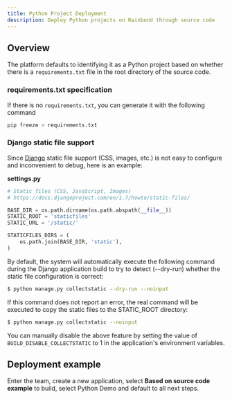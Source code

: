 ```yaml
---
title: Python Project Deployment
description: Deploy Python projects on Rainbond through source code
---
```


## Overview

The platform defaults to identifying it as a Python project based on whether there is a `requirements.txt` file in the root directory of the source code.

### requirements.txt specification

If there is no `requirements.txt`, you can generate it with the following command

```bash
pip freeze > requirements.txt
```

### Django static file support

Since [Django](https://www.djangoproject.com/) static file support (CSS, images, etc.) is not easy to configure and inconvenient to debug, here is an example:

**settings.py**

```python
# Static files (CSS, JavaScript, Images)
# https://docs.djangoproject.com/en/1.7/howto/static-files/

BASE_DIR = os.path.dirname(os.path.abspath(__file__))
STATIC_ROOT = 'staticfiles'
STATIC_URL = '/static/'

STATICFILES_DIRS = (
    os.path.join(BASE_DIR, 'static'),
)
```

By default, the system will automatically execute the following command during the Django application build to try to detect (--dry-run) whether the static file configuration is correct:

```bash
$ python manage.py collectstatic --dry-run --noinput
```

If this command does not report an error, the real command will be executed to copy the static files to the STATIC_ROOT directory:

```bash
$ python manage.py collectstatic --noinput
```

You can manually disable the above feature by setting the value of `BUILD_DISABLE_COLLECTSTATIC` to 1 in the application's environment variables.

## Deployment example

Enter the team, create a new application, select **Based on source code example** to build, select Python Demo and default to all next steps.
